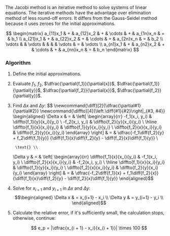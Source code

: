 The Jacobi method is an iterative method to solve systems of linear equations. The iterative methods have the advantage over elimination method of less round-off errors. It differs from the Gauss-Seidel method because it uses zeroes for the initial approximations.

$$
\begin{matrix}
a_{11}x_1 & + & a_{12}x_2  & + & \cdots & + & a_{1n}x_n & = & b_1 \\
a_{21}x_1 & + & a_{22}x_2  & + & \cdots & + & a_{2n}x_n & = & b_2 \\
\vdots &  & \vdots  &  &  &  & \vdots & = & \vdots \\
a_{n1}x_1 & + & a_{n2}x_2  & + & \cdots & + & a_{nn}x_n & = & b_n
\end{matrix}
$$

### Algorithm

1. Define the initial approximations.
2. Evaluate $f_1$, $f_2$, $\dfrac{\partial{f_1}}{\partial{x}}$, $\dfrac{\partial{f_1}}{\partial{y}}$, $\dfrac{\partial{f_2}}{\partial{x}}$, $\dfrac{\partial{f_2}}{\partial{y}}$.
3. Find $\Delta x$ and $\Delta y$:
	$$
	\newcommand{\diff}[2]{\dfrac{\partial#1}{\partial#2}}
	\newcommand{\diffto}[4]{\left.\diff{#1}{#2}\right|_{#3, #4}}
	\begin{aligned}
	 \Delta x & = &
		\left[
		\begin{array}{rr}
		   -f_1(x_i, y_i) & \diffto{f_1}{y}{x_i}{y_i} \\
		   -f_2(x_i, y_i) & \diffto{f_2}{y}{x_i}{y_i} \\ \hline
		   \diffto{f_1}{x}{x_i}{y_i} & \diffto{f_1}{y}{x_i}{y_i} \\
		   \diffto{f_2}{x}{x_i}{y_i} & \diffto{f_2}{y}{x_i}{y_i}
		\end{array}
		\right] & = &
		\dfrac{-f_1\diff{f_2}{y} + f_2\diff{f_1}{y}}
		{\diff{f_1}{x}\diff{f_2}{y} - \diff{f_2}{x}\diff{f_1}{y}} \\
  
		\text{} \\
  
	 \Delta y & = &
		\left[
		\begin{array}{rr}
		   \diffto{f_1}{x}{x_i}{y_i} & -f_1(x_i, y_i) \\
		   \diffto{f_2}{x}{x_i}{y_i} & -f_2(x_i, y_i) \\ \hline
		   \diffto{f_1}{x}{x_i}{y_i} & \diffto{f_1}{y}{x_i}{y_i} \\
		   \diffto{f_2}{x}{x_i}{y_i} & \diffto{f_2}{y}{x_i}{y_i}
		\end{array}
		\right] & = &
		\dfrac{-f_2\diff{f_1}{x} + f_1\diff{f_2}{x}}
		{\diff{f_1}{x}\diff{f_2}{y} - \diff{f_2}{x}\diff{f_1}{y}}
	\end{aligned}$$
4. Solve for $x_{i+1}$ and $y_{i+1}$ in $\Delta x$ and $\Delta y$:
	$$\begin{aligned}
	 \Delta x & = x_{i+1} - x_i \\
	 \Delta y & = y_{i+1} - y_i \\
	\end{aligned}$$
5. Calculate the relative error, if it's sufficiently small, the calculation stops, otherwise, continue:

	$$
	e_p = |\dfrac{x_{i + 1} - x_i}{x_{i + 1}}| \times 100
	$$